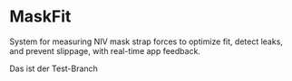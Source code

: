 # MaskFit
System for measuring NIV mask strap forces to optimize fit, detect leaks, and prevent slippage, with real-time app feedback.

Das ist der Test-Branch
